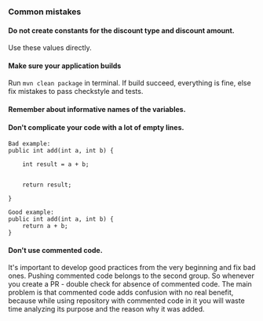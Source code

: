 ### Common mistakes

#### Do not create constants for the discount type and discount amount.
Use these values directly.

#### Make sure your application builds
Run `mvn clean package` in terminal. 
If build succeed, everything is fine, else fix mistakes to pass checkstyle and tests.

#### Remember about informative names of the variables.

#### Don't complicate your code with a lot of empty lines.
```
Bad example:
public int add(int a, int b) {

    int result = a + b;
    
    
    return result;
    
}

Good example:
public int add(int a, int b) {
    return a + b;
}
```

#### Don't use commented code.
It's important to develop good practices from the very beginning and fix bad ones. Pushing commented code belongs to the second group.
So whenever you create a PR - double check for absence of commented code.
The main problem is that commented code adds confusion with no real benefit, because while using repository
with commented code in it you will waste time analyzing its purpose and the reason why it was added. 
